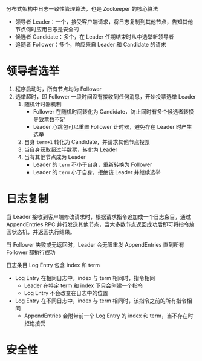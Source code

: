 分布式架构中日志一致性管理算法，也是 Zookeeper 的核心算法
- 领导者 Leader：一个，接受客户端请求，将日志复制到其他节点，告知其他节点何时应用日志是安全的
- 候选者 Candidate：多个，在 Leader 任期结束时从中选举新领导者
- 追随者 Follower：多个，响应来自 Leader 和 Candidate 的请求

# 领导者选举

1. 程序启动时，所有节点均为 Follower
2. 选举超时，即 Follower 一段时间没有接收到任何消息，开始投票选举 Leader
	1. 随机计时器机制
		- Follower 在随机时间转化为 Candidate，防止同时有多个候选者转换导致票数不足
		- Leader 心跳包可以重置 Follower 计时器，避免存在 Leader 时产生选举
	1. 自身 `term+1` 转化为 Candidate，并请求其他节点投票
	2. 当自身获取超过半数票，转化为 Leader
	3. 当有其他节点成为 Leader
		- Leader 的 `term` 不小于自身，重新转换为 Follower
		- Leader 的 `term` 小于自身，拒绝该 Leader 并继续选举

# 日志复制

当 Leader 接收到客户端修改请求时，根据请求指令追加成一个日志条目，通过 AppendEntries RPC 并行发送其他节点，当大多数节点返回成功后即可将指令放回状态机，并返回执行结果。

当 Follower 失败或无返回时，Leader 会无限重发 AppendEntries 直到所有 Follower 都执行成功

日志条目 Log Entry 包含 index 和 term
- Log Entry 在相同日志中，index 与 term 相同时，指令相同
	- Leader 在特定 term 和 index 下只会创建一个指令
	- Log Entry 不会改变在日志中的位置
- Log Entry 在不同日志中，index 与 term 相同时，该指令之前的所有指令相同 
	- AppendEntries 会附带前一个 Log Entry 的 index 和 term，当不存在时拒绝接受

# 安全性